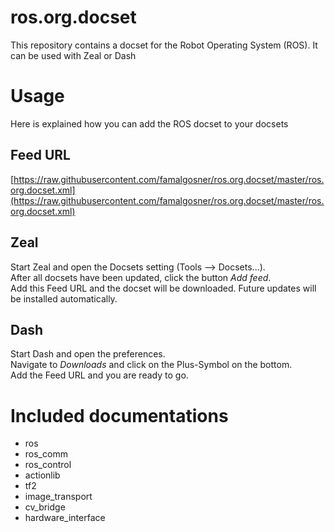 # ros.org.docset
This repository contains a docset for the Robot Operating System (ROS). It can be used with Zeal or Dash

# Usage

Here is explained how you can add the ROS docset to your docsets

## Feed URL

[https://raw.githubusercontent.com/famalgosner/ros.org.docset/master/ros.org.docset.xml](https://raw.githubusercontent.com/famalgosner/ros.org.docset/master/ros.org.docset.xml)

## Zeal

Start Zeal and open the Docsets setting (Tools --> Docsets...).  
After all docsets have been updated, click the button *Add feed*.  
Add this Feed URL and the docset will be downloaded. Future updates will be installed automatically.

## Dash

Start Dash and open the preferences.  
Navigate to  *Downloads* and click on the Plus-Symbol on the bottom.  
Add the Feed URL and you are ready to go.

# Included documentations

- ros
- ros_comm
- ros_control
- actionlib
- tf2
- image_transport
- cv_bridge
- hardware_interface
